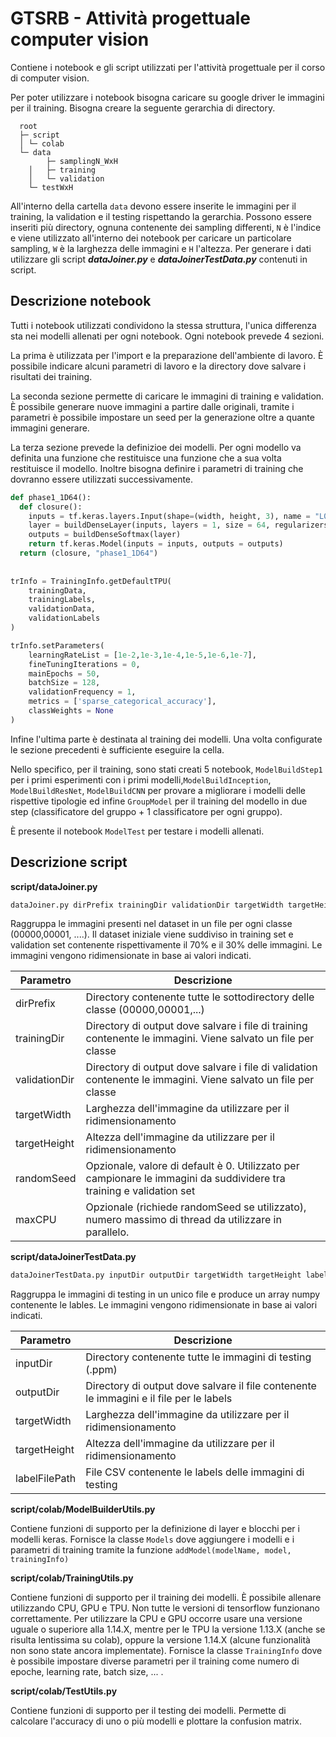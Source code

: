 # GTSRB - Attività progettuale computer vision
Contiene i notebook e gli script utilizzati per l'attività progettuale per il corso di computer vision.

Per poter utilizzare i notebook bisogna caricare su google driver le immagini per il training. Bisogna creare la seguente gerarchia di directory.
  
	  root
	  ├─ script
	  │	└─ colab
	  └─ data
	        ├─ samplingN_WxH
		│	├─ training
		│	└─ validation
		└─ testWxH

All'interno della cartella `data` devono essere inserite le immagini per il training, la validation e il testing rispettando la gerarchia. Possono essere inseriti più directory, ognuna contenente dei sampling differenti, `N` è l'indice e viene utilizzato all'interno dei notebook per caricare un particolare sampling, `W` è la larghezza delle immagini e `H` l'altezza. Per generare i dati utilizzare gli script ***dataJoiner.py*** e ***dataJoinerTestData.py*** contenuti in script.

## Descrizione notebook 
Tutti i notebook utilizzati condividono la stessa struttura, l'unica differenza sta nei modelli allenati per ogni notebook. Ogni notebook prevede 4 sezioni. 

La prima è utilizzata per l'import e la preparazione dell'ambiente di lavoro. È possibile indicare alcuni parametri di lavoro e la directory dove salvare i risultati dei training. 


La seconda sezione permette di caricare le immagini di training e validation. È possibile generare nuove immagini a partire dalle originali, tramite i parametri è possibile impostare un seed per la generazione oltre a quante immagini generare. 

La terza sezione prevede la definizioe dei modelli. Per ogni modello va definita una funzione che restituisce una funzione che a sua volta restituisce il modello. Inoltre bisogna definire i parametri di training che dovranno essere utilizzati successivamente.

```python
def phase1_1D64():
  def closure():
    inputs = tf.keras.layers.Input(shape=(width, height, 3), name = "L0_INPUT")
    layer = buildDenseLayer(inputs, layers = 1, size = 64, regularizers = 0.01, flattenInput = True)
    outputs = buildDenseSoftmax(layer)
    return tf.keras.Model(inputs = inputs, outputs = outputs)
  return (closure, "phase1_1D64")
  
  
trInfo = TrainingInfo.getDefaultTPU(
    trainingData,
    trainingLabels,
    validationData,
    validationLabels
)

trInfo.setParameters(
    learningRateList = [1e-2,1e-3,1e-4,1e-5,1e-6,1e-7],
    fineTuningIterations = 0,
    mainEpochs = 50,
    batchSize = 128,
    validationFrequency = 1,
    metrics = ['sparse_categorical_accuracy'],
    classWeights = None
)
```

Infine l'ultima parte è destinata al training dei modelli. Una volta configurate le sezione precedenti è sufficiente eseguire la cella.

Nello specifico, per il training, sono stati creati 5 notebook, `ModelBuildStep1` per i primi esperimenti con i primi modelli,`ModelBuildInception`, `ModelBuildResNet`, `ModelBuildCNN` per provare a migliorare i modelli delle rispettive tipologie ed infine `GroupModel` per il training del modello in due step (classificatore del gruppo + 1 classificatore per ogni gruppo). 

È presente il notebook `ModelTest` per testare i modelli allenati.

## Descrizione script

**script/dataJoiner.py**

```sh
dataJoiner.py dirPrefix trainingDir validationDir targetWidth targetHeight [randomSeed] [maxCPU] 
```
Raggruppa le immagini presenti nel dataset in un file per ogni classe (00000,00001, ....). Il dataset iniziale viene suddiviso in training set e validation set contenente rispettivamente il 70% e il 30% delle immagini. Le immagini vengono ridimensionate in base ai valori indicati.

| Parametro | Descrizione |
|---|---|
| dirPrefix | Directory contenente tutte le sottodirectory delle classe (00000,00001,...) |
| trainingDir | Directory di output dove salvare i file di training contenente le immagini. Viene salvato un file per classe |
| validationDir | Directory di output dove salvare i file di validation contenente le immagini. Viene salvato un file per classe |
| targetWidth | Larghezza dell'immagine da utilizzare per il ridimensionamento |
| targetHeight | Altezza dell'immagine da utilizzare per il ridimensionamento |
| randomSeed | Opzionale, valore di default è 0. Utilizzato per campionare le immagini da suddividere tra training e validation set |
| maxCPU | Opzionale (richiede randomSeed se utilizzato), numero massimo di thread da utilizzare in parallelo. |

**script/dataJoinerTestData.py**

```sh
dataJoinerTestData.py inputDir outputDir targetWidth targetHeight labelFilePath 
```
Raggruppa le immagini di testing in un unico file e produce un array numpy contenente le lables. Le immagini vengono ridimensionate in base ai valori indicati.

| Parametro | Descrizione |
|---|---|
| inputDir | Directory contenente tutte le immagini di testing (.ppm) |
| outputDir | Directory di output dove salvare il file contenente le immagini e il file per le labels |
| targetWidth | Larghezza dell'immagine da utilizzare per il ridimensionamento |
| targetHeight | Altezza dell'immagine da utilizzare per il ridimensionamento |
| labelFilePath | File CSV contenente le labels delle immagini di testing |

**script/colab/ModelBuilderUtils.py**

Contiene funzioni di supporto per la definizione di layer e blocchi per i modelli keras. Fornisce la classe `Models` dove aggiungere i modelli e i parametri di training tramite la funzione `addModel(modelName, model, trainingInfo)`
 
**script/colab/TrainingUtils.py**

Contiene funzioni di supporto per il training dei modelli. È possibile allenare utilizzando CPU, GPU e TPU. Non tutte le versioni di tensorflow funzionano correttamente. Per utilizzare la CPU e GPU occorre usare una versione uguale o superiore alla 1.14.X, mentre per le TPU la versione 1.13.X (anche se risulta lentissima su colab), oppure la versione 1.14.X (alcune funzionalità non sono state ancora implementate). Fornisce la classe `TrainingInfo` dove è possibile impostare diverse parametri per il training come numero di epoche, learning rate, batch size, ... .

**script/colab/TestUtils.py**

Contiene funzioni di supporto per il testing dei modelli. Permette di calcolare l'accuracy di uno o più modelli e plottare la confusion matrix.
